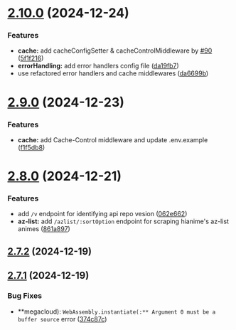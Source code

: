 # [2.10.0](https://github.com/ghoshRitesh12/aniwatch-api/compare/v2.9.0...v2.10.0) (2024-12-24)


### Features

* **cache:** add cacheConfigSetter & cacheControlMiddleware by [#90](https://github.com/ghoshRitesh12/aniwatch-api/issues/90) ([5f1f216](https://github.com/ghoshRitesh12/aniwatch-api/commit/5f1f2167dfe2b99f53743e59c8354a6f8e886566))
* **errorHandling:** add error handlers config file ([da19fb7](https://github.com/ghoshRitesh12/aniwatch-api/commit/da19fb7e869c7a9f4007b8bf1439c08e5fe684f7))
* use refactored error handlers and cache middlewares ([da6699b](https://github.com/ghoshRitesh12/aniwatch-api/commit/da6699ba224451e0d1a1d2cac569d314ea9c29b3))



# [2.9.0](https://github.com/ghoshRitesh12/aniwatch-api/compare/v2.8.0...v2.9.0) (2024-12-23)


### Features

* **cache:** add Cache-Control middleware and update .env.example ([f1f5db8](https://github.com/ghoshRitesh12/aniwatch-api/commit/f1f5db84f98818af2c047ea375832e5ded5f021a))



# [2.8.0](https://github.com/ghoshRitesh12/aniwatch-api/compare/v2.7.2...v2.8.0) (2024-12-21)


### Features

* add `/v` endpoint for identifying api repo vesion ([062e662](https://github.com/ghoshRitesh12/aniwatch-api/commit/062e662fbcde1947694b39740b9896f75325959c))
* **az-list:** add `/azlist/:sortOption` endpoint for scraping hianime's az-list animes ([861a897](https://github.com/ghoshRitesh12/aniwatch-api/commit/861a8979991dc2aaaa621e0e2bb9e016ad4dfe6c))



## [2.7.2](https://github.com/ghoshRitesh12/aniwatch-api/compare/v2.7.1...v2.7.2) (2024-12-19)



## [2.7.1](https://github.com/ghoshRitesh12/aniwatch-api/compare/v2.7.0...v2.7.1) (2024-12-19)


### Bug Fixes

* **megacloud): `WebAssembly.instantiate(:** Argument 0 must be a buffer source` error ([374c87c](https://github.com/ghoshRitesh12/aniwatch-api/commit/374c87cf8a8fc47791a5da1215272cae6cee233a))



